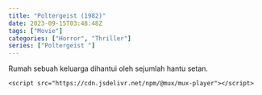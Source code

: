```yaml
---
title: "Poltergeist (1982)"
date: 2023-09-15T03:48:48Z
tags: ["Movie"]
categories: ["Horror", "Thriller"]
series: ["Poltergeist "]
---
```


Rumah sebuah keluarga dihantui oleh sejumlah hantu setan.

  <mux-player stream-type="on-demand"
  src="https://kp3d-my.sharepoint.com/personal/ryoo_kp3d_onmicrosoft_com/_layouts/15/download.aspx?share=EXIcTDkS42hGhuozRZhK0dsBGFV1LAP8UnfGBLzltQc3tQ" metadata-video-title="Poltergeist (1982)" prefer-playback="mse" controls>
  </mux-player>
  
    <script src="https://cdn.jsdelivr.net/npm/@mux/mux-player"></script>
  
   <script id="EfvqkY1nzDFKj9kArNExngUBskXpF9R7OE_p1l6cPt20jQ" type="application/ld+json">
 {
  "@context": "https://schema.org/",
  "@type": "VideoObject",
  "name": "Poltergeist (1982)",
  "contentUrl": "https://stream.mux.com/EfvqkY1nzDFKj9kArNExngUBskXpF9R7OE_p1l6cPt20jQ.m3u8",
  "thumbnailUrl": "https://www.themoviedb.org/t/p/original/cSSr0yVAjAYbzFwH1K8pLCEVGIc.jpg?width=314&fit_mode=preserve&time=25",
  "uploadDate": "2023-09-15T03:48:48Z",
}

</script>